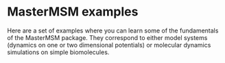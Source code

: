 
MasterMSM examples
==================
Here are a set of examples where you can learn some of the fundamentals of
the MasterMSM package. They correspond to either model systems (dynamics 
on one or two dimensional potentials) or molecular dynamics simulations
on simple biomolecules. 
